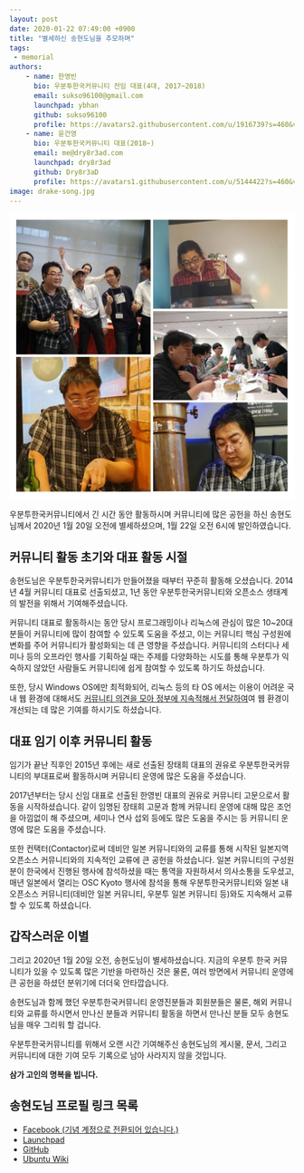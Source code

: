 ```yaml
---
layout: post
date: 2020-01-22 07:49:00 +0900
title: "별세하신 송현도님을 추모하며"
tags:
 - memorial
authors:
    - name: 한영빈
      bio: 우분투한국커뮤니티 전임 대표(4대, 2017~2018)
      email: sukso96100@gmail.com
      launchpad: ybhan
      github: sukso96100
      profile: https://avatars2.githubusercontent.com/u/1916739?s=460&v=4
    - name: 윤건영
      bio: 우분투한국커뮤니티 대표(2018~)
      email: me@dry8r3ad.com
      launchpad: dry8r3ad
      github: Dry8r3aD
      profile: https://avatars1.githubusercontent.com/u/5144422?s=460&v=4
image: drake-song.jpg
---
```


![](drake-song.jpg)

우분투한국커뮤니티에서 긴 시간 동안 활동하시며 커뮤니티에 많은 공헌을 하신 송현도님께서 2020년 1월 20일 오전에 별세하셨으며, 1월 22일 오전 6시에 발인하였습니다.


## 커뮤니티 활동 초기와 대표 활동 시절

송현도님은 우분투한국커뮤니티가 만들어졌을 때부터 꾸준히 활동해 오셨습니다. 2014년 4월 커뮤니티 대표로 선출되셨고, 1년 동안 우분투한국커뮤니티와 오픈소스 생태계의 발전을 위해서 기여해주셨습니다.

커뮤니티 대표로 활동하시는 동안 당시 프로그래밍이나 리눅스에 관심이 많은 10~20대분들이 커뮤니티에 많이 참여할 수 있도록 도움을 주셨고, 이는 커뮤니티 핵심 구성원에 변화를 주어 커뮤니티가 활성화되는 데 큰 영향을 주셨습니다. 커뮤니티의 스터디나 세미나 등의 오프라인 행사를 기획하실 때는 주제를 다양화하는 시도를 통해 우분투가 익숙하지 않았던 사람들도 커뮤니티에 쉽게 참여할 수 있도록 하기도 하셨습니다.

또한, 당시 Windows OS에만 최적화되어, 리눅스 등의 타 OS 에서는 이용이 어려운 국내 웹 환경에 대해서도 [커뮤니티 의견을 모아 정부에 지속적해서 전달하여](https://forum.ubuntu-kr.org/viewtopic.php?f=4&t=27002&p=121753#p121753)여 웹 환경이 개선되는 데 많은 기여를 하시기도 하셨습니다.


## 대표 임기 이후 커뮤니티 활동

임기가 끝난 직후인 2015년 후에는 새로 선출된 장태희 대표의 권유로 우분투한국커뮤니티의 부대표로써 활동하시며 커뮤니티 운영에 많은 도움을 주셨습니다.

2017년부터는 당시 신임 대표로 선출된 한영빈 대표의 권유로 커뮤니티 고문으로서 활동을 시작하셨습니다. 같이 임명된 장태희 고문과 함께 커뮤니티 운영에 대해 많은 조언을 아낌없이 해 주셨으며, 세미나 연사 섭외 등에도 많은 도움을 주시는 등 커뮤니티 운영에 많은 도움을 주셨습니다.

또한 컨택터(Contactor)로써 데비안 일본 커뮤니티와의 교류를 통해 시작된 일본지역 오픈소스 커뮤니티와의 지속적인 교류에 큰 공헌을 하셨습니다. 일본 커뮤니티의 구성원분이 한국에서 진행된 행사에 참석하셨을 때는 통역을 자원하셔서 의사소통을 도우셨고, 매년 일본에서 열리는 OSC Kyoto 행사에 참석을 통해 우분투한국커뮤니티와 일본 내 오픈소스 커뮤니티(데비안 일본 커뮤니티, 우분투 일본 커뮤니티 등)와도 지속해서 교류할 수 있도록 하셨습니다.


## 갑작스러운 이별

그리고 2020년 1월 20일 오전, 송현도님이 별세하셨습니다. 지금의 우분투 한국 커뮤니티가 있을 수 있도록 많은 기반을 마련하신 것은 물론, 여러 방면에서 커뮤니티 운영에 큰 공헌을 하셨던 분위기에 더더욱 안타깝습니다.

송현도님과 함께 했던 우분투한국커뮤니티 운영진분들과 회원분들은 물론, 해외 커뮤니티와 교류를 하시면서 만나신 분들과 커뮤니티 활동을 하면서 만나신 분들 모두 송현도님을 매우 그리워 할 겁니다.

우분투한국커뮤니티를 위해서 오랜 시간 기여해주신 송현도님의 게시물, 문서, 그리고 커뮤니티에 대한 기여 모두 기록으로 남아 사라지지 않을 것입니다.

**삼가 고인의 명복을 빕니다.**

## 송현도님 프로필 링크 목록
- [Facebook (기념 계정으로 전환되어 있습니다.)](https://fb.me/drakekr)
- [Launchpad](https://launchpad.net/~drakekr)
- [GitHub](https://github.com/drakekr)
- [Ubuntu Wiki](https://wiki.ubuntu.com/Drake%20Song)